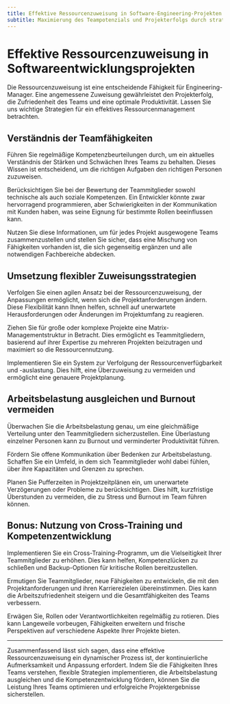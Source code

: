 ```yaml
---
title: Effektive Ressourcenzuweisung in Software-Engineering-Projekten
subtitle: Maximierung des Teampotenzials und Projekterfolgs durch strategisches Management
---
```


# Effektive Ressourcenzuweisung in Softwareentwicklungsprojekten

Die Ressourcenzuweisung ist eine entscheidende Fähigkeit für Engineering-Manager. Eine angemessene Zuweisung gewährleistet den Projekterfolg, die Zufriedenheit des Teams und eine optimale Produktivität. Lassen Sie uns wichtige Strategien für ein effektives Ressourcenmanagement betrachten.

## Verständnis der Teamfähigkeiten

Führen Sie regelmäßige Kompetenzbeurteilungen durch, um ein aktuelles Verständnis der Stärken und Schwächen Ihres Teams zu behalten. Dieses Wissen ist entscheidend, um die richtigen Aufgaben den richtigen Personen zuzuweisen.

Berücksichtigen Sie bei der Bewertung der Teammitglieder sowohl technische als auch soziale Kompetenzen. Ein Entwickler könnte zwar hervorragend programmieren, aber Schwierigkeiten in der Kommunikation mit Kunden haben, was seine Eignung für bestimmte Rollen beeinflussen kann.

Nutzen Sie diese Informationen, um für jedes Projekt ausgewogene Teams zusammenzustellen und stellen Sie sicher, dass eine Mischung von Fähigkeiten vorhanden ist, die sich gegenseitig ergänzen und alle notwendigen Fachbereiche abdecken.

## Umsetzung flexibler Zuweisungsstrategien

Verfolgen Sie einen agilen Ansatz bei der Ressourcenzuweisung, der Anpassungen ermöglicht, wenn sich die Projektanforderungen ändern. Diese Flexibilität kann Ihnen helfen, schnell auf unerwartete Herausforderungen oder Änderungen im Projektumfang zu reagieren.

Ziehen Sie für große oder komplexe Projekte eine Matrix-Managementstruktur in Betracht. Dies ermöglicht es Teammitgliedern, basierend auf ihrer Expertise zu mehreren Projekten beizutragen und maximiert so die Ressourcennutzung.

Implementieren Sie ein System zur Verfolgung der Ressourcenverfügbarkeit und -auslastung. Dies hilft, eine Überzuweisung zu vermeiden und ermöglicht eine genauere Projektplanung.

## Arbeitsbelastung ausgleichen und Burnout vermeiden

Überwachen Sie die Arbeitsbelastung genau, um eine gleichmäßige Verteilung unter den Teammitgliedern sicherzustellen. Eine Überlastung einzelner Personen kann zu Burnout und verminderter Produktivität führen.

Fördern Sie offene Kommunikation über Bedenken zur Arbeitsbelastung. Schaffen Sie ein Umfeld, in dem sich Teammitglieder wohl dabei fühlen, über ihre Kapazitäten und Grenzen zu sprechen.

Planen Sie Pufferzeiten in Projektzeitplänen ein, um unerwartete Verzögerungen oder Probleme zu berücksichtigen. Dies hilft, kurzfristige Überstunden zu vermeiden, die zu Stress und Burnout im Team führen können.

## Bonus: Nutzung von Cross-Training und Kompetenzentwicklung

Implementieren Sie ein Cross-Training-Programm, um die Vielseitigkeit Ihrer Teammitglieder zu erhöhen. Dies kann helfen, Kompetenzlücken zu schließen und Backup-Optionen für kritische Rollen bereitzustellen.

Ermutigen Sie Teammitglieder, neue Fähigkeiten zu entwickeln, die mit den Projektanforderungen und ihren Karrierezielen übereinstimmen. Dies kann die Arbeitszufriedenheit steigern und die Gesamtfähigkeiten des Teams verbessern.

Erwägen Sie, Rollen oder Verantwortlichkeiten regelmäßig zu rotieren. Dies kann Langeweile vorbeugen, Fähigkeiten erweitern und frische Perspektiven auf verschiedene Aspekte Ihrer Projekte bieten.

---
Zusammenfassend lässt sich sagen, dass eine effektive Ressourcenzuweisung ein dynamischer Prozess ist, der kontinuierliche Aufmerksamkeit und Anpassung erfordert. Indem Sie die Fähigkeiten Ihres Teams verstehen, flexible Strategien implementieren, die Arbeitsbelastung ausgleichen und die Kompetenzentwicklung fördern, können Sie die Leistung Ihres Teams optimieren und erfolgreiche Projektergebnisse sicherstellen.
